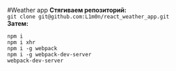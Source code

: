 #Weather app
**Стягиваем репозиторий:** <br>
`git clone git@github.com:L1m0n/react_weather_app.git` <br>
**Затем:** <br>
```
npm i
npm i xhr
npm i -g webpack
npm i -g webpack-dev-server
webpack-dev-server
```


